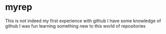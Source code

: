 # myrep
This is not indeed my first experience with github
I have some knowledge of github
I was fun learning something new to this world of repositories

